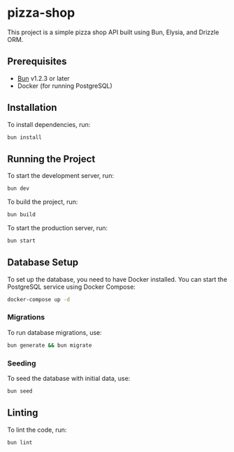 # pizza-shop

This project is a simple pizza shop API built using Bun, Elysia, and Drizzle
ORM.

## Prerequisites

- [Bun](https://bun.sh) v1.2.3 or later
- Docker (for running PostgreSQL)

## Installation

To install dependencies, run:

```bash
bun install
```

## Running the Project

To start the development server, run:

```bash
bun dev
```

To build the project, run:

```bash
bun build
```

To start the production server, run:

```bash
bun start
```

## Database Setup

To set up the database, you need to have Docker installed. You can start the
PostgreSQL service using Docker Compose:

```bash
docker-compose up -d
```

### Migrations

To run database migrations, use:

```bash
bun generate && bun migrate
```

### Seeding

To seed the database with initial data, use:

```bash
bun seed
```

## Linting

To lint the code, run:

```bash
bun lint
```
